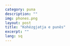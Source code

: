 ```yaml
---
category: puna
description: ""
img: phones.png
layout: post
title: "Kohëzgjatja e punës"
excerpt: ""
lang: sq
---
```

<script>
var data = { topics: [
  {
    title: "Kohëzgjatja ditore e punës",
    text: function(){ return $("#part1").html(); }
  },
  {
    title: "Kohëzgjatja javore e punës",
    text: function(){ return $("#part2").html(); }
  },
  {
    title: "Puna përtej orarit (orët shtesë)",
    text: function(){ return $("#part3").html(); }
  }
]};
</script>

<div id="part1" class="hidden">
</div>

<div id="part2" class="hidden">
</div>

<div id="part3" class="hidden">
</div>

<div class="post-content"></div>
